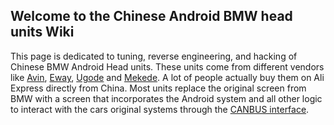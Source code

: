 ## Welcome to the Chinese Android BMW head units Wiki

This page is dedicated to tuning, reverse engineering, and hacking of Chinese BMW Android Head units. These units come from different vendors like [Avin](https://avinusa.com/), [Eway](http://www.ewaygps.com/), [Ugode](http://www.ugode.com/) and [Mekede](https://mekede.nl.aliexpress.com/store/909923). A lot of people actually buy them on Ali Express directly from China.
Most units replace the original screen from BMW with a screen that incorporates the Android system and all other logic to interact with the cars original systems through the [CANBUS interface](https://en.wikipedia.org/wiki/CAN_bus).
